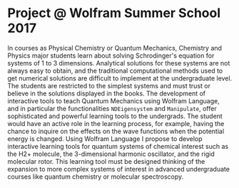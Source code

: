 # Project @ Wolfram Summer School 2017
In courses as Physical Chemistry or Quantum Mechanics, Chemistry and Physics major students learn about solving Schrodinger's equation for systems of 1 to 3 dimensions. Analytical solutions for these systems are not always easy to obtain, and the traditional computational methods used to get numerical solutions are difficult to implement at the undergraduate level. The students are restricted to the simplest systems and must trust or believe in the solutions displayed in the books.
The development of interactive tools to teach Quantum Mechanics using Wolfram Language, and in particular the functionalities `NDEigensystem` and `Manipulate`, offer sophisticated and powerful learning tools to the undergrads. The student would have an active role in the learning process, for example, having the chance to inquire on the effects on the wave functions when the potential energy is changed.
Using Wolfram Language I propose to develop interactive learning tools for quantum systems of chemical interest such as the H2+ molecule, the 3-dimensional harmonic oscillator, and the rigid molecular rotor. This learning tool must be designed thinking of the expansion to more complex systems of interest in advanced undergraduate courses like quantum chemistry or molecular spectroscopy.

